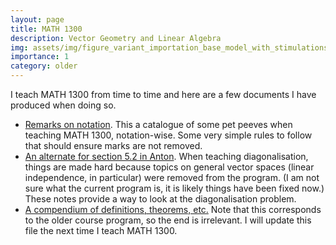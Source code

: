 ```yaml
---
layout: page
title: MATH 1300
description: Vector Geometry and Linear Algebra
img: assets/img/figure_variant_importation_base_model_with_stimulations.png
importance: 1
category: older
---
```


I teach MATH 1300 from time to time and here are a few documents I have produced when doing so.

- [Remarks on notation](/assets/pdf/courses/math1300_remarks_on_notation.pdf). This a catalogue of some pet peeves when teaching MATH 1300, notation-wise. Some very simple rules to follow that should ensure marks are not removed.
- [An alternate for section 5.2 in Anton](/assets/pdf/courses/math1300_AlternateAnton52.pdf). When teaching diagonalisation, things are made hard because topics on general vector spaces (linear independence, in particular) were removed from the program. (I am not sure what the current program is, it is likely things have been fixed now.) These notes provide a way to look at the diagonalisation problem.
- [A compendium of definitions, theorems, etc.](/assets/pdf/courses/math1300_definitions_theorems_etal.pdf) Note that this corresponds to the older course program, so the end is irrelevant. I will update this file the next time I teach MATH 1300.